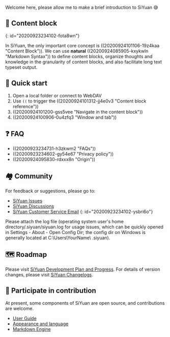 Welcome here, please allow me to make a brief introduction to SiYuan 😅

## 🧱 Content block
{: id="20200923234102-fota8wn"}

In SiYuan, the only important core concept is ((20200924101106-19z4kaa "Content Block")). We can use **natural** ((20200924085905-kxykwln "Markdown Syntax")) to define content blocks, organize thoughts and knowledge in the granularity of content blocks, and also facilitate long text typeset output.

## 🔮 Quick start

1. Open a local folder or connect to WebDAV
2. Use `((` to trigger the ((20200924101312-jj4e0v3 "Content block reference"))
3. ((20200924101200-gss5vee "Navigate in the content block"))
4. ((20200924100906-0u4zfq3 "Window and tab"))

## ❓ FAQ

* ((20200923234731-h3zkwm2 "FAQs"))
* ((20200923234602-gy54e67 "Privacy policy"))
* ((20200924095830-rdxxx8n "Origin"))

## 🏘️ Community

For feedback or suggestions, please go to:

* [SiYuan Issues](https://github.com/siyuan-note/siyuan/issues)
* [SiYuan Discussions](https://github.com/siyuan-note/siyuan/discussions)
* [SiYuan Customer Service Email](mailto:support@b3log.org)
{: id="20200923234102-ysbri6o"}

Please attach the log file (operating system user's home directory/.siyuan/siyuan.log for usage issues, which can be quickly opened in Settings - About - Open Config Dir; the config dir on Windows is generally located at C:\\Users\\YourName\ \.siyuan).

## 🗺️ Roadmap

Please visit [SiYuan Development Plan and Progress](https://github.com/siyuan-note/siyuan/projects/1). For details of version changes, please visit [SiYuan Changelogs](https://github.com/siyuan-note/siyuan/blob/master/CHANGE_LOGS.md).

## 💌 Participate in contribution

At present, some components of SiYuan are open source, and contributions are welcome.

* [User Guide](https://github.com/siyuan-note/user-guide-en_US)
* [Appearance and language](https://github.com/siyuan-note/appearance)
* [Markdown Engine](https://github.com/88250/lute)
